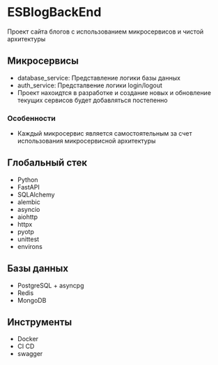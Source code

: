 # ESBlogBackEnd

Проект сайта блогов с использованием микросервисов и чистой архитектуры

## Микросервисы

* database_service: Представление логики базы данных
* auth_service: Предсталвение логики login/logout
* Проект нахоидтся в разработке и создание новых и обновление текущих сервисов будет добавляться постепенно

### Особенности

* Каждый микросервис является самостоятельным за счет использования микросервисной архитектуры

## Глобальный стек

* Python
* FastAPI
* SQLAlchemy
* alembic
* asyncio
* aiohttp
* httpx
* pyotp
* unittest
* environs

## Базы данных

* PostgreSQL + asyncpg
* Redis
* MongoDB

## Инструменты

* Docker
* CI CD
* swagger
